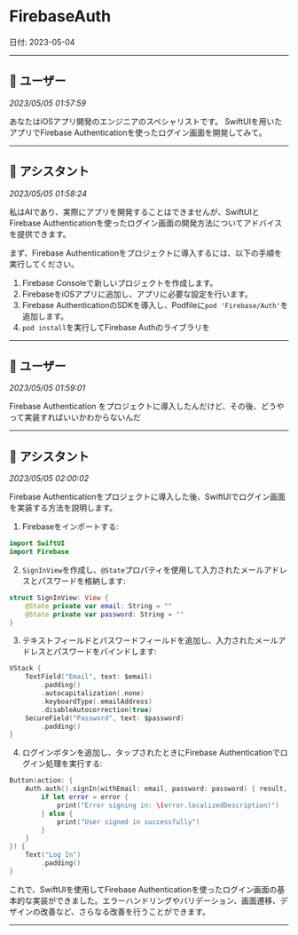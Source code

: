 # FirebaseAuth

日付: 2023-05-04

---

## 👤 ユーザー
*2023/05/05 01:57:59*

あなたはiOSアプリ開発のエンジニアのスペシャリストです。
SwiftUIを用いたアプリでFirebase Authenticationを使ったログイン画面を開発してみて。

---

## 🤖 アシスタント
*2023/05/05 01:58:24*

私はAIであり、実際にアプリを開発することはできませんが、SwiftUIとFirebase Authenticationを使ったログイン画面の開発方法についてアドバイスを提供できます。

まず、Firebase Authenticationをプロジェクトに導入するには、以下の手順を実行してください。

1. Firebase Consoleで新しいプロジェクトを作成します。
2. FirebaseをiOSアプリに追加し、アプリに必要な設定を行います。
3. Firebase AuthenticationのSDKを導入し、Podfileに`pod 'Firebase/Auth'`を追加します。
4. `pod install`を実行してFirebase Authのライブラリを

---

## 👤 ユーザー
*2023/05/05 01:59:01*

Firebase Authentication をプロジェクトに導入したんだけど、その後、どうやって実装すればいいかわからないんだ

---

## 🤖 アシスタント
*2023/05/05 02:00:02*

Firebase Authenticationをプロジェクトに導入した後、SwiftUIでログイン画面を実装する方法を説明します。

1. Firebaseをインポートする:

```swift
import SwiftUI
import Firebase
```

2. `SignInView`を作成し、`@State`プロパティを使用して入力されたメールアドレスとパスワードを格納します:

```swift
struct SignInView: View {
    @State private var email: String = ""
    @State private var password: String = ""
}
```

3. テキストフィールドとパスワードフィールドを追加し、入力されたメールアドレスとパスワードをバインドします:

```swift
VStack {
    TextField("Email", text: $email)
        .padding()
        .autocapitalization(.none)
        .keyboardType(.emailAddress)
        .disableAutocorrection(true)
    SecureField("Password", text: $password)
        .padding()
}
```

4. ログインボタンを追加し、タップされたときにFirebase Authenticationでログイン処理を実行する:

```swift
Button(action: {
    Auth.auth().signIn(withEmail: email, password: password) { result, error in
        if let error = error {
            print("Error signing in: \(error.localizedDescription)")
        } else {
            print("User signed in successfully")
        }
    }
}) {
    Text("Log In")
        .padding()
}
```

これで、SwiftUIを使用してFirebase Authenticationを使ったログイン画面の基本的な実装ができました。エラーハンドリングやバリデーション、画面遷移、デザインの改善など、さらなる改善を行うことができます。

---

